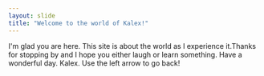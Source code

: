 ```yaml
---
layout: slide
title: "Welcome to the world of Kalex!"
---
```

I'm glad you are here. This site is about the world as I experience it.Thanks 
for stopping by and I hope you either laugh or learn something. Have a wonderful day. 
Kalex.
Use the left arrow to go back!
